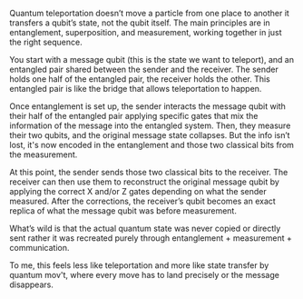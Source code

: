 Quantum teleportation doesn’t move a particle from one place to another it transfers a qubit’s state, not the qubit itself. The main principles are in entanglement, superposition, and measurement, working together in just the right sequence.

You start with a message qubit (this is the state we want to teleport), and an entangled pair shared between the sender and the receiver. The sender holds one half of the entangled pair, the receiver holds the other. This entangled pair is like the bridge that allows teleportation to happen.

Once entanglement is set up, the sender interacts the message qubit with their half of the entangled pair applying specific gates that mix the information of the message into the entangled system. Then, they measure their two qubits, and the original message state collapses. But the info isn’t lost, it's now encoded in the entanglement and those two classical bits from the measurement.

At this point, the sender sends those two classical bits to the receiver. The receiver can then use them to reconstruct the original message qubit by applying the correct X and/or Z gates depending on what the sender measured. After the corrections, the receiver’s qubit becomes an exact replica of what the message qubit was before measurement.

What’s wild is that the actual quantum state was never copied or directly sent rather it was recreated purely through entanglement + measurement + communication.

To me, this feels less like teleportation and more like state transfer by quantum mov't, where every move has to land precisely or the message disappears.

